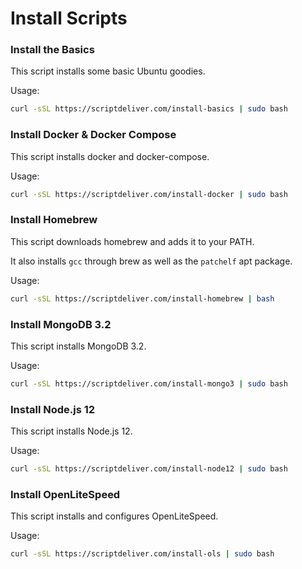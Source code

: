 # Install Scripts
### Install the Basics
This script installs some basic Ubuntu goodies.

Usage:
```bash
curl -sSL https://scriptdeliver.com/install-basics | sudo bash
```
### Install Docker & Docker Compose
This script installs docker and docker-compose.

Usage:
```bash
curl -sSL https://scriptdeliver.com/install-docker | sudo bash
```
### Install Homebrew
This script downloads homebrew and adds it to your PATH.

It also installs `gcc` through brew as well as the `patchelf` apt package.

Usage:
```bash
curl -sSL https://scriptdeliver.com/install-homebrew | bash
```
### Install MongoDB 3.2
This script installs MongoDB 3.2.

Usage:
```bash
curl -sSL https://scriptdeliver.com/install-mongo3 | sudo bash
```
### Install Node.js 12
This script installs Node.js 12.

Usage:
```bash
curl -sSL https://scriptdeliver.com/install-node12 | sudo bash
```
### Install OpenLiteSpeed
This script installs and configures OpenLiteSpeed.

Usage:
```bash
curl -sSL https://scriptdeliver.com/install-ols | sudo bash
```